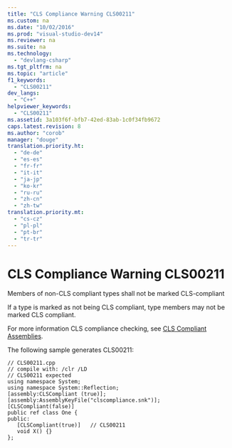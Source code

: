 ```yaml
---
title: "CLS Compliance Warning CLS00211"
ms.custom: na
ms.date: "10/02/2016"
ms.prod: "visual-studio-dev14"
ms.reviewer: na
ms.suite: na
ms.technology: 
  - "devlang-csharp"
ms.tgt_pltfrm: na
ms.topic: "article"
f1_keywords: 
  - "CLS00211"
dev_langs: 
  - "C++"
helpviewer_keywords: 
  - "CLS00211"
ms.assetid: 3a103f6f-bfb7-42ed-83ab-1c0f34fb9672
caps.latest.revision: 8
ms.author: "corob"
manager: "douge"
translation.priority.ht: 
  - "de-de"
  - "es-es"
  - "fr-fr"
  - "it-it"
  - "ja-jp"
  - "ko-kr"
  - "ru-ru"
  - "zh-cn"
  - "zh-tw"
translation.priority.mt: 
  - "cs-cz"
  - "pl-pl"
  - "pt-br"
  - "tr-tr"
---
```

# CLS Compliance Warning CLS00211
Members of non-CLS compliant types shall not be marked CLS-compliant  
  
 If a type is marked as not being CLS compliant, type members may not be marked CLS compliant.  
  
 For more information CLS compliance checking, see [CLS Compliant Assemblies](assetId:///3320b57e-ea55-4697-a17d-f509a36a3c93).  
  
 The following sample generates CLS00211:  
  
```  
// CLS00211.cpp  
// compile with: /clr /LD  
// CLS00211 expected  
using namespace System;  
using namespace System::Reflection;  
[assembly:CLSCompliant (true)];  
[assembly:AssemblyKeyFile("clscompliance.snk")];  
[CLSCompliant(false)]  
public ref class One {  
public:  
   [CLSCompliant(true)]   // CLS00211  
   void X() {}  
};  
```